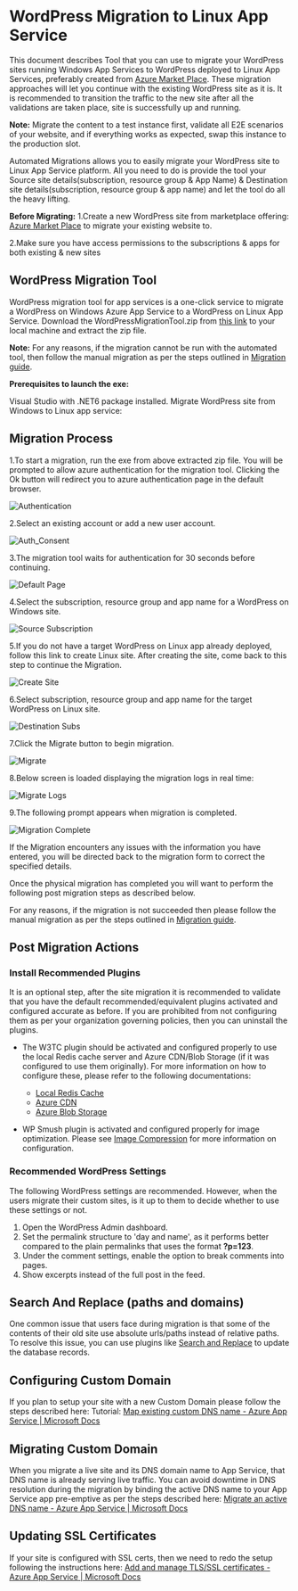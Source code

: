 # WordPress Migration to Linux App Service

This document describes Tool that you can use to migrate your WordPress sites running Windows App Services to WordPress deployed to Linux App Services, preferably created from [Azure Market Place](https://aka.ms/linux-wordpress). These migration approaches will let you continue with the existing WordPress site as it is. It is recommended to transition the traffic to the new site after all the validations are taken place, site is successfully up and running.

**Note:** Migrate the content to a test instance first, validate all E2E scenarios of your website, and if everything works as expected, swap this instance to the production slot.

Automated Migrations allows you to easily migrate your WordPress site to Linux App Service platform. All you need to do is provide the tool your Source site details(subscription, resource group & App Name) & Destination site details(subscription, resource group & app name) and let the tool do all the heavy lifting.

**Before Migrating:**
1.Create a new WordPress site from marketplace offering: [Azure Market Place](https://aka.ms/linux-wordpress) to migrate your existing website to.

2.Make sure you have access permissions to the subscriptions & apps for both existing & new sites

## WordPress Migration Tool

WordPress migration tool for app services is a one-click service to migrate a WordPress on Windows Azure App Service to a WordPress on Linux App Service. Download the WordPressMigrationTool.zip from [this link](https://aka.ms/WPmigration) to your local machine and extract the zip file.

**Note:** For any reasons, if the migration cannot be run with the automated tool, then follow the manual migration as per the steps outlined in [Migration guide](https://github.com/Azure/wordpress-linux-appservice/blob/main/WordPress/wordpress_migration_linux_appservices.md).

**Prerequisites to launch the exe:**

Visual Studio with .NET6 package installed.
Migrate WordPress site from Windows to Linux app service:

## Migration Process

1.To start a migration, run the exe from above extracted zip file. You will be prompted to allow azure authentication for the migration tool. Clicking the Ok button will redirect you to azure authentication page in the default browser.

![Authentication](./media/Authentication.png)

2.Select an existing account or add a new user account.

![Auth_Consent](./media/Auth_conscent.png)

3.The migration tool waits for authentication for 30 seconds before continuing.

![Default Page](./media/Default_page.png)

4.Select the subscription, resource group and app name for a WordPress on Windows site.

![Source Subscription](./media/Source_subscription.png)

5.If you do not have a target WordPress on Linux app already deployed, follow this link to create Linux site. After creating the site, come back to this step to continue the Migration.

![Create Site](./media/WP_Create.png)

6.Select subscription, resource group and app name for the target WordPress on Linux site.

![Destination Subs](./media/Destination_subs.png)

7.Click the Migrate button to begin migration.

![Migrate](./media/Migrate_click.png)

8.Below screen is loaded displaying the  migration logs in real time:  

![Migrate Logs](./media/Migration_logs.png)

9.The following prompt appears when migration is completed.

![Migration Complete](./media/Migration_completion.png)

If the Migration encounters any issues with the information you have entered, you will be directed back to the migration form to correct the specified details.

Once the physical migration has completed you will want to perform the following post migration steps as described below.

For any reasons, if the migration is not succeeded then please follow the manual migration as per the steps outlined in [Migration guide](https://github.com/Azure/wordpress-linux-appservice/blob/main/WordPress/wordpress_migration_linux_appservices.md).

## Post Migration Actions

### Install Recommended Plugins

It is an optional step, after the site migration it is recommended to validate that you have the default recommended/equivalent plugins activated and configured accurate as before. If you are prohibited from not configuring them as per your organization governing policies, then you can uninstall the plugins.

- The W3TC plugin should be activated and configured properly to use the local Redis cache server and Azure CDN/Blob Storage (if it was configured to use them originally). For more information on how to configure these, please refer to the following documentations:

  - [Local Redis Cache](./wordpress_local_redis_cache.md)
  - [Azure CDN](./wordpress_azure_cdn.md)
  - [Azure Blob Storage](./wordpress_azure_blob_storage.md)

- WP Smush plugin is activated and configured properly for image optimization. Please see [Image Compression](./wordpress_image_compression.md) for more information on configuration.

### Recommended WordPress Settings

The following WordPress settings are recommended. However, when the users migrate their custom sites, is it up to them to decide whether to use these settings or not.

1. Open the WordPress Admin dashboard.
2. Set the permalink structure to 'day and name', as it performs better compared to the plain permalinks that uses the format **?p=123**.
3. Under the comment settings, enable the option to break comments into pages.
4. Show excerpts instead of the full post in the feed.

## Search And Replace (paths and domains)

One common issue that users face during migration is that some of the contents of their old site use absolute urls/paths instead of relative paths. To resolve this issue, you can use plugins like [Search and Replace](https://wordpress.org/plugins/search-replace/) to update the database records.

## Configuring Custom Domain

If you plan to setup your site with a new Custom Domain please follow the steps described here: Tutorial: [Map existing custom DNS name - Azure App Service | Microsoft Docs](https://docs.microsoft.com/azure/app-service/app-service-web-tutorial-custom-domain?tabs=a%2Cazurecli)

## Migrating Custom Domain

When you migrate a live site and its DNS domain name to App Service, that DNS name is already serving live traffic. You can avoid downtime in DNS resolution during the migration by binding the active DNS name to your App Service app pre-emptive as per the steps described here: [Migrate an active DNS name - Azure App Service | Microsoft Docs](https://docs.microsoft.com/azure/app-service/manage-custom-dns-migrate-domain)

## Updating SSL Certificates

If your site is configured with SSL certs, then we need to redo the setup following the instructions here: [Add and manage TLS/SSL certificates - Azure App Service | Microsoft Docs](https://docs.microsoft.com/azure/app-service/configure-ssl-certificate?tabs=apex%2Cportal)
